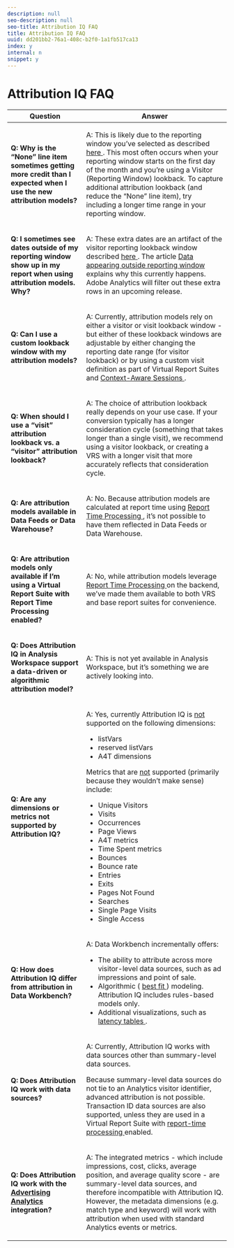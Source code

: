 ```yaml
---
description: null
seo-description: null
seo-title: Attribution IQ FAQ
title: Attribution IQ FAQ
uuid: dd201bb2-76a1-408c-b2f0-1a1fb517ca13
index: y
internal: n
snippet: y
---
```


# Attribution IQ FAQ

<table id="table_590341C2F0DA4511ADEFDC1DB49CD248"> 
 <thead> 
  <tr> 
   <th colname="col1" class="entry"> Question </th> 
   <th colname="col2" class="entry"> Answer </th> 
  </tr> 
 </thead>
 <tbody> 
  <tr> 
   <td colname="col1"> <p><b>Q: Why is the “None” line item sometimes getting more credit than I expected when I use the new attribution models?</b> </p> </td> 
   <td colname="col2"> <p>A: This is likely due to the reporting window you’ve selected as described <a href="../../../analyze/analysis-workspace/attribution-iq/attribution.md#section_BC71DA030E45487AA3C3F6ED247A3C4A" format="dita" scope="local"> here </a>. This most often occurs when your reporting window starts on the first day of the month and you’re using a Visitor (Reporting Window) lookback. To capture additional attribution lookback (and reduce the “None” line item), try including a longer time range in your reporting window. </p> </td> 
  </tr> 
  <tr> 
   <td colname="col1"> <p><b>Q: I sometimes see dates outside of my reporting window show up in my report when using attribution models. Why?</b> </p> </td> 
   <td colname="col2"> <p>A: These extra dates are an artifact of the visitor reporting lookback window described <a href="../../../analyze/analysis-workspace/attribution-iq/attribution-iq.md#section_A2782BB64171431EB370CDCD4AD8030D" format="dita" scope="local"> here </a>. The article <a href="https://helpx.adobe.com/analytics/kb/data-appearing-outside-reporting-window.html" format="html" scope="external"> Data appearing outside reporting window </a> explains why this currently happens. Adobe Analytics will filter out these extra rows in an upcoming release. </p> </td> 
  </tr> 
  <tr> 
   <td colname="col1"> <p><b>Q: Can I use a custom lookback window with my attribution models?</b> </p> </td> 
   <td colname="col2"> <p>A: Currently, attribution models rely on either a visitor or visit lookback window - but either of these lookback windows are adjustable by either changing the reporting date range (for visitor lookback) or by using a custom visit definition as part of Virtual Report Suites and <a href="https://marketing.adobe.com/resources/help/en_US/reference/vrs-mobile-visit-processing.html" format="html" scope="external"> Context-Aware Sessions </a>. </p> </td> 
  </tr> 
  <tr> 
   <td colname="col1"> <p><b>Q: When should I use a “visit” attribution lookback vs. a “visitor” attribution lookback?</b> </p> </td> 
   <td colname="col2"> <p>A: The choice of attribution lookback really depends on your use case. If your conversion typically has a longer consideration cycle (something that takes longer than a single visit), we recommend using a visitor lookback, or creating a VRS with a longer visit that more accurately reflects that consideration cycle. </p> </td> 
  </tr> 
  <tr> 
   <td colname="col1"> <p><b>Q: Are attribution models available in Data Feeds or Data Warehouse?</b> </p> </td> 
   <td colname="col2"> <p>A: No. Because attribution models are calculated at report time using <a href="https://marketing.adobe.com/resources/help/en_US/reference/vrs-report-time-processing.html" format="html" scope="external"> Report Time Processing </a>, it’s not possible to have them reflected in Data Feeds or Data Warehouse. </p> </td> 
  </tr> 
  <tr> 
   <td colname="col1"> <p><b>Q: Are attribution models only available if I’m using a Virtual Report Suite with Report Time Processing enabled?</b> </p> </td> 
   <td colname="col2"> <p>A: No, while attribution models leverage <a href="https://marketing.adobe.com/resources/help/en_US/reference/vrs-report-time-processing.html" format="html" scope="external"> Report Time Processing </a> on the backend, we’ve made them available to both VRS and base report suites for convenience. </p> </td> 
  </tr> 
  <tr> 
   <td colname="col1"> <p><b>Q: Does Attribution IQ in Analysis Workspace support a data-driven or algorithmic attribution model?</b> </p> </td> 
   <td colname="col2"> <p>A: This is not yet available in Analysis Workspace, but it’s something we are actively looking into. </p> </td> 
  </tr> 
  <tr> 
   <td colname="col1"> <p><b>Q: Are any dimensions or metrics not supported by Attribution IQ?</b> </p> </td> 
   <td colname="col2"> <p>A: Yes, currently Attribution IQ is <u>not</u> supported on the following dimensions: </p> 
    <ul id="ul_908A04791EDC4363902939DBCE8EC151"> 
     <li id="li_6A0C3506C1004CF5AB9BABF4C1924BB6"> listVars </li> 
     <li id="li_3A889F947290444A819DA0BF21E92298">reserved listVars </li> 
     <li id="li_74AC07FB956A4505B7B5A3E8781E5832">A4T dimensions </li> 
    </ul> <p>Metrics that are <u>not</u> supported (primarily because they wouldn’t make sense) include: </p> 
    <ul id="ul_B12A1291DEEF41FDBAD110C4A9265234"> 
     <li id="li_245571C5377C45ADBAE6F735B91FCD1F"> Unique Visitors </li> 
     <li id="li_000CA7680A0745D9860CA7D5F62288D4">Visits </li> 
     <li id="li_53CAD3ECAE54451BBB0750FB62AF1243">Occurrences </li> 
     <li id="li_C589008CA92E4C69866E85EEEC88EF90"> Page Views </li> 
     <li id="li_ACF8D24E3AC746E280DB0F71D4B772A3">A4T metrics </li> 
     <li id="li_78BFE0A4F8024301A218C0415537F632">Time Spent metrics </li> 
     <li id="li_29774EEFE9A04759B7929EA35AA9BEAD">Bounces </li> 
     <li id="li_B163C6F24240465F85AB5C9792F0F013">Bounce rate </li> 
     <li id="li_CF065E227A634C77BC2C48C2A6EC849A">Entries </li> 
     <li id="li_ED962C5063B047F185EFC58EB43C661F">Exits </li> 
     <li id="li_029F6D09433F48A38303E5C96E77480B">Pages Not Found </li> 
     <li id="li_8410AF29208247B5B3E49F72208913BA">Searches </li> 
     <li id="li_8421F1D5F58148D98B1AB5C04FCCA9CF">Single Page Visits </li> 
     <li id="li_50D4EA0FF2E6438C8DD2A1B2EAD7B9D7">Single Access </li> 
    </ul> </td> 
  </tr> 
  <tr> 
   <td colname="col1"> <p><b>Q: How does Attribution IQ differ from attribution in Data Workbench?</b> </p> </td> 
   <td colname="col2"> <p>A: Data Workbench incrementally offers: </p> 
    <ul id="ul_5A8C979CDCD04FF5B9625C84B2678CC7"> 
     <li id="li_115DC58D4BDF40A4A0036E76F6E64158">The ability to attribute across more visitor-level data sources, such as ad impressions and point of sale. </li> 
     <li id="li_C31891A4D5594D93AF97340F6D3A2E3E">Algorithmic ( <a href="https://marketing.adobe.com/resources/help/en_US/insight/client/c_attrib_algorithmic.html" format="html" scope="external"> best fit </a>) modeling. Attribution IQ includes rules-based models only. </li> 
     <li id="li_749D5D11B34E40E9AB53908A38979CAA">Additional visualizations, such as <a href="https://marketing.adobe.com/resources/help/en_US/insight/client/c_lat_tbls.html" format="html" scope="external"> latency tables </a>. </li> 
    </ul> </td> 
  </tr> 
  <tr> 
   <td colname="col1"> <p><b>Q: Does Attribution IQ work with data sources?</b> </p> </td> 
   <td colname="col2"> <p>A: Currently, Attribution IQ works with data sources other than summary-level data sources. </p> <p> Because summary-level data sources do not tie to an Analytics visitor identifier, advanced attribution is not possible. Transaction ID data sources are also supported, unless they are used in a Virtual Report Suite with <a href="https://marketing.adobe.com/resources/help/en_US/reference/vrs-report-time-processing.html" format="html" scope="external"> report-time processing </a> enabled. </p> </td> 
  </tr> 
  <tr> 
   <td colname="col1"> <p><b>Q: Does Attribution IQ work with the <a href="https://marketing.adobe.com/resources/help/en_US/analytics/advertising/overview.html" format="html" scope="external"> Advertising Analytics </a> integration?</b> </p> </td> 
   <td colname="col2"> <p>A: The integrated metrics - which include impressions, cost, clicks, average position, and average quality score - are summary-level data sources, and therefore incompatible with Attribution IQ. However, the metadata dimensions (e.g. match type and keyword) will work with attribution when used with standard Analytics events or metrics. </p> </td> 
  </tr> 
 </tbody> 
</table>

